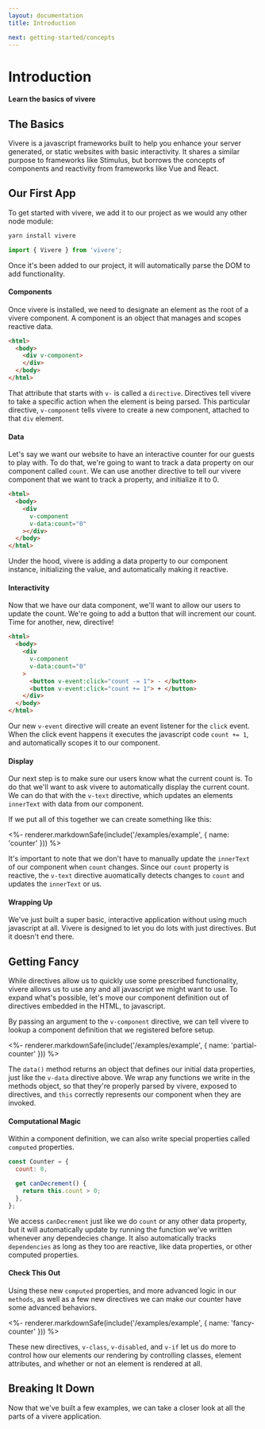 ```yaml
---
layout: documentation
title: Introduction

next: getting-started/concepts
---
```


# Introduction

#### Learn the basics of vivere

## The Basics

Vivere is a javascript frameworks built to help you enhance your server generated, or static websites with basic interactivity. It shares a similar purpose to frameworks like Stimulus, but borrows the concepts of components and reactivity from frameworks like Vue and React.

## Our First App

To get started with vivere, we add it to our project as we would any other node module:

```bash
yarn install vivere
```

```js
import { Vivere } from 'vivere';
```

Once it's been added to our project, it will automatically parse the DOM to add functionality.

#### Components

Once vivere is installed, we need to designate an element as the root of a vivere component. A component is an object that manages and scopes reactive data.

```html
<html>
  <body>
    <div v-component>
    </div>
  </body>
</html>
```

That attribute that starts with `v-` is called a `directive`. Directives tell vivere to take a specific action when the element is being parsed. This particular directive, `v-component` tells vivere to create a new component, attached to that `div` element.

#### Data

Let's say we want our website to have an interactive counter for our guests to play with. To do that, we're going to want to track a data property on our component called `count`. We can use another directive to tell our vivere component that we want to track a property, and initialize it to 0.

```html
<html>
  <body>
    <div
      v-component
      v-data:count="0"
    ></div>
  </body>
</html>
```

Under the hood, vivere is adding a data property to our component instance, initializing the value, and automatically making it reactive.

#### Interactivity

Now that we have our data component, we'll want to allow our users to update the count. We're going to add a button that will increment our count. Time for another, new, directive!

```html
<html>
  <body>
    <div
      v-component
      v-data:count="0"
    >
      <button v-event:click="count -= 1"> - </button>
      <button v-event:click="count += 1"> + </button>
    </div>
  </body>
</html>
```

Our new `v-event` directive will create an event listener for the `click` event. When the click event happens it executes the javascript code `count += 1`, and automatically scopes it to our component.

#### Display

Our next step is to make sure our users know what the current count is. To do that we'll want to ask vivere to automatically display the current count. We can do that with the `v-text` directive, which updates an elements `innerText` with data from our component.

If we put all of this together we can create something like this:

<%- renderer.markdownSafe(include('/examples/example', { name: 'counter' })) %>

It's important to note that we don't have to manually update the `innerText` of our component when `count` changes. Since our `count` property is reactive, the `v-text` directive auomatically detects changes to `count` and updates the `innerText` or us.

#### Wrapping Up

We've just built a super basic, interactive application without using much javascript at all. Vivere is designed to let you do lots with just directives. But it doesn't end there.

## Getting Fancy

While directives allow us to quickly use some prescribed functionality, vivere allows us to use any and all javascript we might want to use. To expand what's possible, let's move our component definition out of directives embedded in the HTML, to javascript.

By passing an argument to the `v-component` directive, we can tell vivere to lookup a component definition that we registered before setup.

<%- renderer.markdownSafe(include('/examples/example', { name: 'partial-counter' })) %>

The `data()` method returns an object that defines our initial data properties, just like the `v-data` directive above. We wrap any functions we write in the methods object, so that they're properly parsed by vivere, exposed to directives, and `this` correctly represents our component when they are invoked.

#### Computational Magic

Within a component definition, we can also write special properties called `computed` properties.

```js
const Counter = {
  count: 0,

  get canDecrement() {
    return this.count > 0;
  },
};
```

We access `canDecrement` just like we do `count` or any other data property, but it will automatically update by running the function we've written whenever any dependecies change. It also automatically tracks `dependencies` as long as they too are reactive, like data properties, or other computed properties.

#### Check This Out

Using these new `computed` properties, and more advanced logic in our `methods`, as well as a few new directives we can make our counter have some advanced behaviors.

<%- renderer.markdownSafe(include('/examples/example', { name: 'fancy-counter' })) %>

These new directives, `v-class`, `v-disabled`, and `v-if` let us do more to control how our elements our rendering by controlling classes, element attributes, and whether or not an element is rendered at all.

## Breaking It Down

Now that we've built a few examples, we can take a closer look at all the parts of a vivere application.

